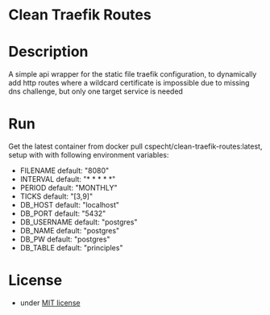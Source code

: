 # Clean Traefik Routes


# Description

A simple api wrapper for the static file traefik configuration, to dynamically add http routes where a wildcard certificate is impossible due to missing dns challenge, but only one target service is needed

# Run

Get the latest container from docker pull cspecht/clean-traefik-routes:latest, setup with with following environment variables:

- FILENAME default: "8080"
- INTERVAL default: "* * * * *"
- PERIOD default: "MONTHLY"
- TICKS default: "[3,9]"
- DB_HOST default: "localhost"
- DB_PORT default: "5432"
- DB_USERNAME default: "postgres"
- DB_NAME default: "postgres"
- DB_PW default: "postgres"
- DB_TABLE default: "principles" 

# License

- under [MIT license](http://opensource.org/licenses/mit-license.php)


